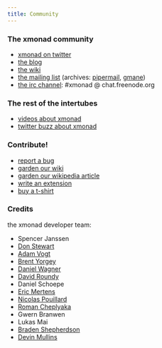 ```yaml
---
title: Community
---
```


<div class="row">
<div class="col-lg" markdown="1">

### The xmonad community

*   [xmonad on twitter](http://twitter.com/xmonad)
*   [the blog](http://xmonad.wordpress.com/)
*   [the wiki](http://haskell.org/haskellwiki/Xmonad)
*   [the mailing list](https://mail.haskell.org/cgi-bin/mailman/listinfo/xmonad) (archives: [pipermail](http://www.haskell.org/pipermail/xmonad/), [gmane](http://dir.gmane.org/gmane.comp.lang.haskell.xmonad))
*   [the irc channel](http://haskell.org/haskellwiki/IRC_channel): #xmonad @ chat.freenode.org

### The rest of the intertubes

*   [videos about xmonad](videos.html)
*   [twitter buzz about xmonad](https://twitter.com/search?q=xmonad)

### Contribute!

*   [report a bug](https://github.com/xmonad/xmonad/issues)
*   [garden our wiki](http://haskell.org/haskellwiki/Xmonad)
*   [garden our wikipedia article](http://en.wikipedia.org/wiki/Xmonad)
*   [write an extension](http://haskell.org/haskellwiki/Xmonad/xmonad_development_tutorial)
*   [buy a t-shirt](https://www.spreadshirt.com/shop.php?op=article&article_id=2125373)

</div>
<div class="col-lg" markdown="1">

### Credits

the xmonad developer team:

<div class="list-col-3" markdown="1">

*   Spencer Janssen
*   [Don Stewart](http://donsbot.wordpress.com/)
*   [Adam Vogt](http://www.eng.uwaterloo.ca/~aavogt/)
*   [Brent Yorgey](http://byorgey.wordpress.com/)
*   [Daniel Wagner](http://www.dmwit.com/)
*   [David Roundy](http://physics.oregonstate.edu/~roundyd/people.php)
*   Daniel Schoepe
*   [Eric Mertens](http://github.com/glguy)
*   [Nicolas Pouillard](http://nicolaspouillard.fr/)
*   [Roman Cheplyaka](http://ro-che.info/)
*   Gwern Branwen
*   Lukas Mai
*   [Braden Shepherdson](http://braincrater.wordpress.com/)
*   [Devin Mullins](http://twifkak.com/)

</div>
</div>
</div>
